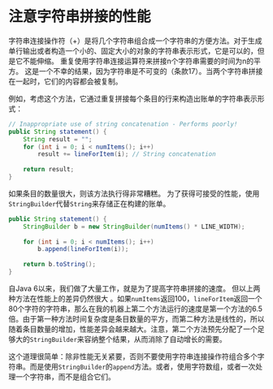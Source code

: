 # 注意字符串拼接的性能

字符串连接操作符（+）是将几个字符串组合成一个字符串的方便方法。对于生成单行输出或者构造一个小的、固定大小的对象的字符串表示形式，它是可以的，但是它不能伸缩。 重复使用字符串连接运算符来拼接n个字符串需要的时间为n的平方。 这是一个不幸的结果，因为字符串是不可变的（条款17）。当两个字符串拼接在一起时，它们的内容都会被复制。

例如，考虑这个方法，它通过重复拼接每个条目的行来构造出账单的字符串表示形式：

```java
// Inappropriate use of string concatenation - Performs poorly!
public String statement() {
	String result = "";
	for (int i = 0; i < numItems(); i++)
		result += lineForItem(i); // String concatenation
    
	return result;
}
```

如果条目的数量很大，则该方法执行得非常糟糕。 为了获得可接受的性能，使用`StringBuilder`代替`String`来存储正在构建的账单。

```java
public String statement() {
	StringBuilder b = new StringBuilder(numItems() * LINE_WIDTH);
    
	for (int i = 0; i < numItems(); i++)
		b.append(lineForItem(i));
    
	return b.toString();
}
```

自Java 6以来，我们做了大量工作，就是为了提高字符串拼接的速度。 但以上两种方法在性能上的差异仍然很大 。如果`numItems`返回100，`lineForItem`返回一个80个字符的字符串，那么在我的机器上第二个方法运行的速度是第一个方法的6.5倍。由于第一种方法时间复杂度是条目数量的平方，而第二种方法是线性的，所以随着条目数量的增加，性能差异会越来越大。注意，第二个方法预先分配了一个足够大的`StringBuilder`来容纳整个结果，从而消除了自动增长的需要。

这个道理很简单：除非性能无关紧要，否则不要使用字符串连接操作符组合多个字符串。而是使用`StringBuilder`的`append`方法。或者，使用字符数组，或者一次处理一个字符串，而不是组合它们。